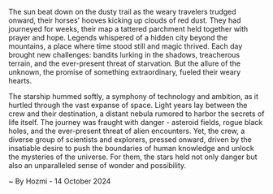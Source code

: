 
The sun beat down on the dusty trail as the weary travelers trudged onward, their horses' hooves kicking up clouds of red dust.  They had journeyed for weeks, their map a tattered parchment held together with prayer and hope.  Legends whispered of a hidden city beyond the mountains, a place where time stood still and magic thrived.  Each day brought new challenges: bandits lurking in the shadows, treacherous terrain, and the ever-present threat of starvation.  But the allure of the unknown, the promise of something extraordinary, fueled their weary hearts.

The starship hummed softly, a symphony of technology and ambition, as it hurtled through the vast expanse of space.  Light years lay between the crew and their destination, a distant nebula rumored to harbor the secrets of life itself.  The journey was fraught with danger - asteroid fields, rogue black holes, and the ever-present threat of alien encounters.  Yet, the crew, a diverse group of scientists and explorers, pressed onward, driven by the insatiable desire to push the boundaries of human knowledge and unlock the mysteries of the universe.  For them, the stars held not only danger but also an unparalleled sense of wonder and possibility. 

~ By Hozmi - 14 October 2024
